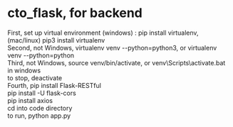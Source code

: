 # cto_flask, for backend
First, set up virtual environment (windows) : pip install virtualenv, (mac/linux) pip3 install virtualenv  
Second, not Windows, virtualenv venv --python=python3, or virtualenv venv --python=python  
Third, not Windows, source venv/bin/activate, or venv\Scripts\activate.bat in windows  
to stop, deactivate  
Fourth, pip install Flask-RESTful  
pip install -U flask-cors  
pip install axios  
cd into code directory  
to run, python app.py  

